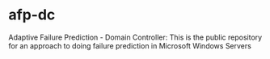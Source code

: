 # afp-dc
Adaptive Failure Prediction - Domain Controller:  This is the public repository for an approach to doing failure prediction in Microsoft Windows Servers
